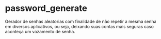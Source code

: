 # password_generate

Gerador de senhas aleatorias com finalidade de não repetir a mesma senha em diversos aplicativos, ou seja, deixando suas contas mais seguras caso aconteça um vazamento de senha.
